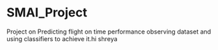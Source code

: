 # SMAI_Project
Project on Predicting flight on time performance observing dataset and using classifiers to achieve it.hi shreya 
